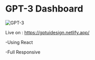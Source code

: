 # GPT-3 Dashboard

![GPT-3](https://user-images.githubusercontent.com/104669343/220254927-6fda08c6-5569-4d08-9348-5c05532f80b8.jpg)

Live on : https://gptuidesign.netlify.app/

-Using React

-Full Responsive

